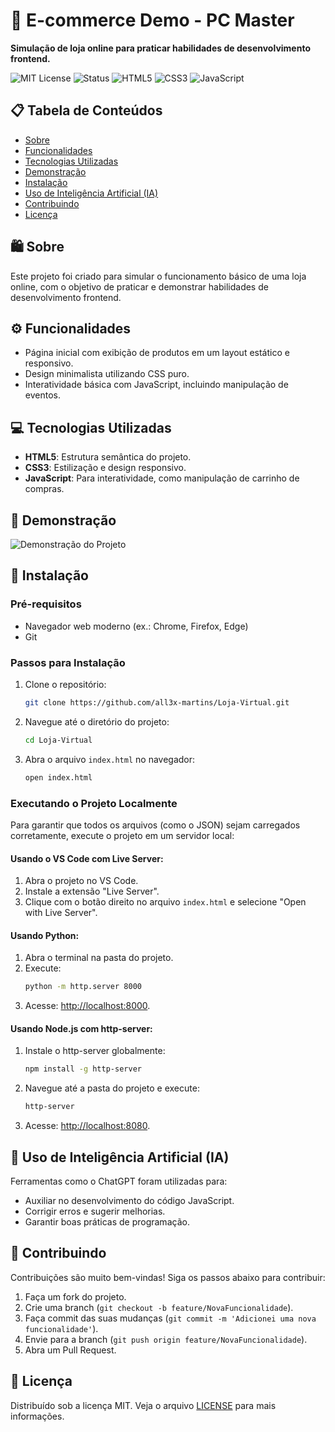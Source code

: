 # 🛒 E-commerce Demo - PC Master

**Simulação de loja online para praticar habilidades de desenvolvimento frontend.**

![MIT License](https://img.shields.io/badge/license-MIT-green)
![Status](https://img.shields.io/badge/status-em%20desenvolvimento-yellow)
![HTML5](https://img.shields.io/badge/HTML5-E34F26?logo=html5&logoColor=white)
![CSS3](https://img.shields.io/badge/CSS3-1572B6?logo=css3&logoColor=white)
![JavaScript](https://img.shields.io/badge/JavaScript-F7DF1E?logo=javascript&logoColor=black)



## 📋 Tabela de Conteúdos
- [Sobre](#sobre)
- [Funcionalidades](#funcionalidades)
- [Tecnologias Utilizadas](#tecnologias-utilizadas)
- [Demonstração](#demonstração)
- [Instalação](#instalação)
- [Uso de Inteligência Artificial (IA)](#uso-de-inteligência-artificial-ia)
- [Contribuindo](#contribuindo)
- [Licença](#licença)

## 🛍️ Sobre
Este projeto foi criado para simular o funcionamento básico de uma loja online, com o objetivo de praticar e demonstrar habilidades de desenvolvimento frontend.

## ⚙️ Funcionalidades
- Página inicial com exibição de produtos em um layout estático e responsivo.
- Design minimalista utilizando CSS puro.
- Interatividade básica com JavaScript, incluindo manipulação de eventos.

## 💻 Tecnologias Utilizadas
- **HTML5**: Estrutura semântica do projeto.
- **CSS3**: Estilização e design responsivo.
- **JavaScript**: Para interatividade, como manipulação de carrinho de compras.

## 📸 Demonstração
![Demonstração do Projeto](https://github.com/user-attachments/assets/8b1beb4a-6da4-4ed1-96ae-281c577b28c7)

## 🚀 Instalação
### Pré-requisitos
- Navegador web moderno (ex.: Chrome, Firefox, Edge)
- Git

### Passos para Instalação
1. Clone o repositório:
   ```sh
   git clone https://github.com/all3x-martins/Loja-Virtual.git
   ```
2. Navegue até o diretório do projeto:
   ```sh
   cd Loja-Virtual
   ```
3. Abra o arquivo `index.html` no navegador:
   ```sh
   open index.html
   ```

### Executando o Projeto Localmente
Para garantir que todos os arquivos (como o JSON) sejam carregados corretamente, execute o projeto em um servidor local:

#### Usando o VS Code com Live Server:
1. Abra o projeto no VS Code.
2. Instale a extensão "Live Server".
3. Clique com o botão direito no arquivo `index.html` e selecione "Open with Live Server".

#### Usando Python:
1. Abra o terminal na pasta do projeto.
2. Execute:
   ```sh
   python -m http.server 8000
   ```
3. Acesse: [http://localhost:8000](http://localhost:8000).

#### Usando Node.js com http-server:
1. Instale o http-server globalmente:
   ```sh
   npm install -g http-server
   ```
2. Navegue até a pasta do projeto e execute:
   ```sh
   http-server
   ```
3. Acesse: [http://localhost:8080](http://localhost:8080).

## 🤖 Uso de Inteligência Artificial (IA)
Ferramentas como o ChatGPT foram utilizadas para:
- Auxiliar no desenvolvimento do código JavaScript.
- Corrigir erros e sugerir melhorias.
- Garantir boas práticas de programação.

## 🤝 Contribuindo
Contribuições são muito bem-vindas! Siga os passos abaixo para contribuir:
1. Faça um fork do projeto.
2. Crie uma branch (`git checkout -b feature/NovaFuncionalidade`).
3. Faça commit das suas mudanças (`git commit -m 'Adicionei uma nova funcionalidade'`).
4. Envie para a branch (`git push origin feature/NovaFuncionalidade`).
5. Abra um Pull Request.

## 📜 Licença
Distribuído sob a licença MIT. Veja o arquivo [LICENSE](LICENSE) para mais informações.
